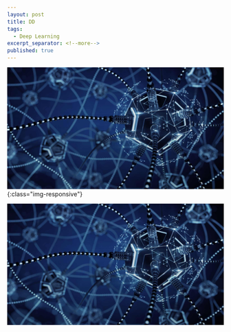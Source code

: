 ```yaml
---
layout: post
title: DD
tags:
  - Deep Learning
excerpt_separator: <!--more-->
published: true
---
```


![image-title-here](/assets/connected-artificial-neural-network-nodes_shutterstock_619552286_o1.jpg){:class="img-responsive"}

![connected-artificial-neural-network-nodes_shutterstock_619552286_o1.jpg](/assets/connected-artificial-neural-network-nodes_shutterstock_619552286_o1.jpg)
